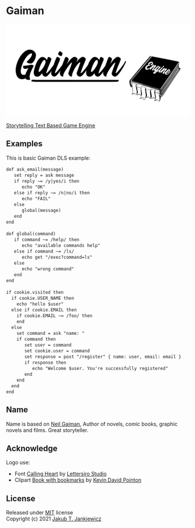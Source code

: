 # Gaiman

![Gaiman Text based advanture games engine](assets/banner.svg)

[Storytelling Text Based Game Engine](https://github.com/jcubic/gaiman)

## Examples

This is basic Gaiman DLS example:

```
def ask_email(message)
   set reply = ask message
   if reply ~= /y|yes/i then
      echo "OK"
   else if reply ~= /n|no/i then
      echo "FAIL"
   else
      global(message)
   end
end

def global(command)
   if command ~= /help/ then
      echo "available commands help"
   else if command ~= /ls/
      echo get "/exec?command=ls"
   else
      echo "wrong command"
   end
end

if cookie.visited then
  if cookie.USER_NAME then
    echo "hello $user"
  else if cookie.EMAIL then
    if cookie.EMAIL ~= /foo/ then
    end
  else
    set command = ask "name: "
    if command then
       set user = command
       set cookie.user = command
       set response = post "/register" { name: user, email: email }
       if response then
          echo "Welcome $user. You're successfully registered"
       end
    end
  end
end
```

## Name

Name is based on [Neil Gaiman](https://en.wikipedia.org/wiki/Neil_Gaiman),
Author of novels, comic books, graphic novels and films. Great storyteller.

## Acknowledge

Logo use:

* Font [Calling Heart](https://www.dafont.com/calling-heart.font)
  by [Lettersiro Studio](https://www.dafont.com/lettersiro-studio.d7440)
* Clipart [Book with bookmarks](https://openclipart.org/detail/280709/book-with-bookmarks)
  by [Kevin David Pointon](https://openclipart.org/artist/Firkin)

## License

Released under [MIT](http://opensource.org/licenses/MIT) license<br/>
Copyright (c) 2021 [Jakub T. Jankiewicz](https://jcubic.pl/me)
